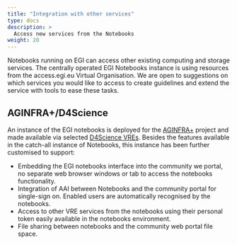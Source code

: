 ```yaml
---
title: "Integration with other services"
type: docs
description: >
  Access new services from the Notebooks
weight: 20
---
```


Notebooks running on EGI can access other existing computing and storage
services. The centrally operated EGI Notebooks instance is using
resources from the access.egi.eu Virtual Organisation. We are open to
suggestions on which services you would like to access to create
guidelines and extend the service with tools to ease these tasks.

## AGINFRA+/D4Science

An instance of the EGI notebooks is deployed for the
[AGINFRA+](http://plus.aginfra.eu/) project and made available via
selected [D4Science VREs](https://www.d4science.org/). Besides the
features available in the catch-all instance of Notebooks, this
instance has been further customised to support:

-   Embedding the EGI notebooks interface into the community we portal,
    no separate web browser windows or tab to access the notebooks
    functionality.
-   Integration of AAI between Notebooks and the community portal for
    single-sign on. Enabled users are automatically recognised by the
    notebooks.
-   Access to other VRE services from the notebooks using their personal
    token easily available in the notebooks environment.
-   File sharing between notebooks and the community web portal file
    space.

